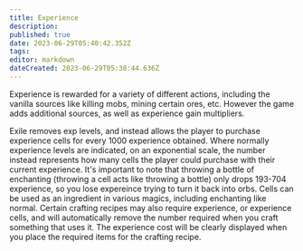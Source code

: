 ```yaml
---
title: Experience
description: 
published: true
date: 2023-06-29T05:40:42.352Z
tags: 
editor: markdown
dateCreated: 2023-06-29T05:38:44.636Z
---
```


Experience is rewarded for a variety of different actions, including the vanilla sources like killing mobs, mining certain ores, etc. However the game adds additional sources, as well as experience gain multipliers.

Exile removes exp levels, and instead allows the player to purchase experience cells for every 1000 experience obtained. Where normally experience levels are indicated, on an exponential scale, the number instead represents how many cells the player could purchase with their current experience. It's important to note that throwing a bottle of enchanting (throwing a cell acts like throwing a bottle) only drops 193-704 experience, so you lose expereince trying to turn it back into orbs. Cells can be used as an ingredient in various magics, including enchanting like normal. Certain crafting recipes may also require experience, or experience cells, and will automatically remove the number required when you craft something that uses it. The experience cost will be clearly displayed when you place the required items for the crafting recipe. 